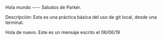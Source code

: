 Hola mundo ----
		Saludos de Parker.

Descripción: Esta es una práctica
básica del uso de git local, desde una
terminal.

Hola de nuevo. Este es un mensaje escrito el 06/06/19